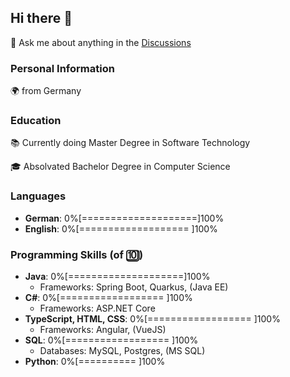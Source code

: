 ## Hi there 👋

💬 Ask me about anything in the [Discussions](https://github.com/felixsteinke/felixsteinke/discussions)

### Personal Information

🌍 from Germany

### Education

📚 Currently doing Master Degree in Software Technology

🎓 Absolvated Bachelor Degree in Computer Science

### Languages

* __German__:                0%[====================]100%
* __English__:               0%[=================== ]100%

### Programming Skills (of 🔟) 

* __Java__:                  0%[====================]100%
  * Frameworks: Spring Boot, Quarkus, (Java EE)
* __C#__:                    0%[==================  ]100%
  * Frameworks: ASP.NET Core 
* __TypeScript, HTML, CSS__: 0%[==================  ]100%
  * Frameworks: Angular, (VueJS)
* __SQL__:                   0%[==================  ]100%
  * Databases: MySQL, Postgres, (MS SQL)
* __Python__:                0%[==========          ]100%


<!--
**felixsteinke/felixsteinke** is a ✨ _special_ ✨ repository because its `README.md` (this file) appears on your GitHub profile.

Here are some ideas to get you started:

- 🔭 I’m currently working on ...
- 🌱 I’m currently learning ...
- 👯 I’m looking to collaborate on ...
- 🤔 I’m looking for help with ...
- 💬 Ask me about ...
- 📫 How to reach me: ...
- 😄 Pronouns: ...
- ⚡ Fun fact: ...
-->
